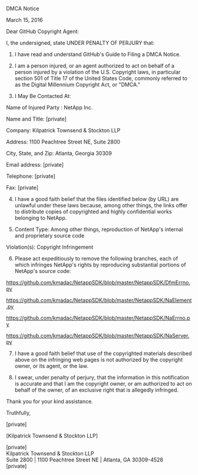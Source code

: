 DMCA Notice

March 15, 2016

Dear GitHub Copyright Agent:

I, the undersigned, state UNDER PENALTY OF PERJURY that:

1. I have read and understand GitHub's Guide to Filing a DMCA Notice.

2. I am a person injured, or an agent authorized to act on behalf of a person injured by a violation of the U.S. Copyright laws, in particular section 501 of Title 17 of the United States Code, commonly referred to as the Digital Millennium Copyright Act, or "DMCA."

3. I May Be Contacted At:

  Name of Injured Party : NetApp Inc.

  Name and Title: [private]

  Company: Kilpatrick Townsend & Stockton LLP

  Address: 1100 Peachtree Street NE, Suite 2800

  City, State, and Zip: Atlanta, Georgia 30309

  Email address: [private]

  Telephone: [private]

  Fax: [private]

4. I have a good faith belief that the files identified below (by URL) are unlawful under these laws because, among other things, the links offer to distribute copies of copyrighted and highly confidential works belonging to NetApp.

5. Content Type: Among other things, reproduction of NetApp's internal and proprietary source code

  Violation(s): Copyright Infringement

6. Please act expeditiously to remove the following branches, each of which infringes NetApp's rights by reproducing substantial portions of NetApp's source code:

  https://github.com/kmadac/NetappSDK/blob/master/NetappSDK/DfmErrno.py

  https://github.com/kmadac/NetappSDK/blob/master/NetappSDK/NaElement.py

  https://github.com/kmadac/NetappSDK/blob/master/NetappSDK/NaErrno.py

  https://github.com/kmadac/NetappSDK/blob/master/NetappSDK/NaServer.py

7. I have a good faith belief that use of the copyrighted materials described above on the infringing web pages is not authorized by the copyright owner, or its agent, or the law.

8. I swear, under penalty of perjury, that the information in this notification is accurate and that I am the copyright owner, or am authorized to act on behalf of the owner, of an exclusive right that is allegedly infringed.

Thank you for your kind assistance.

Truthfully,

[private]

[Kilpatrick Townsend & Stockton LLP]

[private]  
Kilpatrick Townsend & Stockton LLP   
Suite 2800 | 1100 Peachtree Street NE | Atlanta, GA 30309-4528   
[private]
